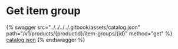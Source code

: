 # Get item group

{% swagger src="../../../../.gitbook/assets/catalog.json" path="/v1/products/{productId}/item-groups/{id}" method="get" %}
[catalog.json](../../../../.gitbook/assets/catalog.json)
{% endswagger %}
